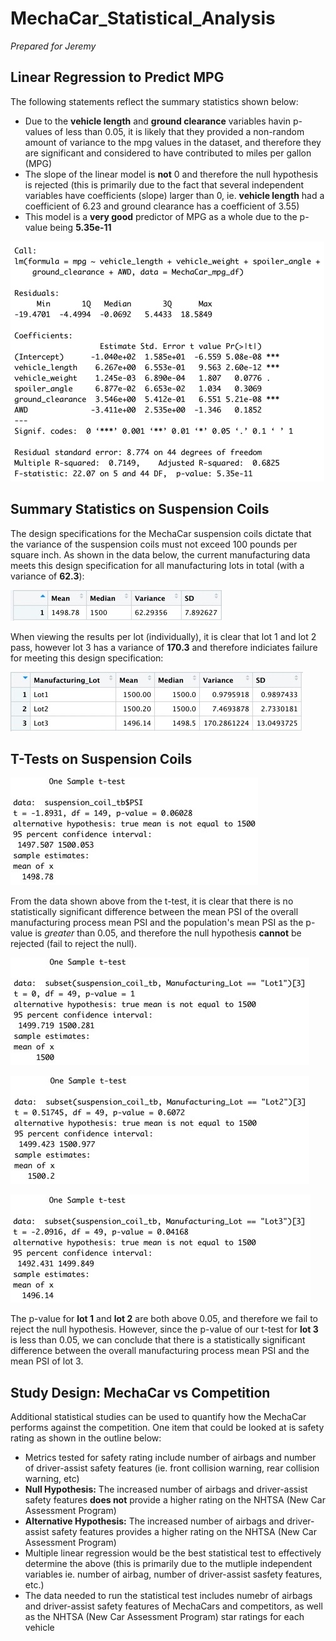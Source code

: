 # MechaCar_Statistical_Analysis

*Prepared for Jeremy*

## Linear Regression to Predict MPG

The following statements reflect the summary statistics shown below:

* Due to the **vehicle length** and **ground clearance** variables havin p-values of less than 0.05, it is likely that they provided a non-random amount of variance to the mpg values in the dataset, and therefore they are significant and considered to have contributed to miles per gallon (MPG)
* The slope of the linear model is **not** 0 and therefore the null hypothesis is rejected (this is primarily due to the fact that several independent variables have coefficients (slope) larger than 0, ie. **vehicle length** had a coefficient of 6.23 and ground clearance has a coefficient of 3.55)
* This model is a **very good** predictor of MPG as a whole due to the p-value being **5.35e-11**

![summary_stats](Resources/summary_stats.jpeg)

## Summary Statistics on Suspension Coils

The design specifications for the MechaCar suspension coils dictate that the variance of the suspension coils must not exceed 100 pounds per square inch. As shown in the data below, the current manufacturing data meets this design specification for all manufacturing lots in total (with a variance of **62.3**):

![total_summary_table](Resources/total_summary_table.jpeg)

When viewing the results per lot (individually), it is clear that lot 1 and lot 2 pass, however lot 3 has a variance of **170.3** and therefore indiciates failure for meeting this design specification:

![man_lot_summary_table](Resources/man_lot_summary_table.jpeg)

## T-Tests on Suspension Coils

![t-test](Resources/t-test.jpeg)

From the data shown above from the t-test, it is clear that there is no statistically significant difference between the mean PSI of the overall manufacturing process mean PSI and the population's mean PSI as the p-value is *greater* than 0.05, and therefore the null hypothesis **cannot** be rejected (fail to reject the null).

![t-test_lot_1](Resources/t-test_lot_1a.jpeg)

![t-test_lot_2](Resources/t-test_lot_2.jpeg)

![t-test_lot_3](Resources/t-test_lot_3.jpeg)

The p-value for **lot 1** and **lot 2** are both above 0.05, and therefore we fail to reject the null hypothesis. However, since the p-value of our t-test for **lot 3** is less than 0.05, we can conclude that there is a statistically significant difference between the overall manufacturing process mean PSI and the mean PSI of lot 3.

## Study Design: MechaCar vs Competition

Additional statistical studies can be used to quantify how the MechaCar performs against the competition. One item that could be looked at is safety rating as shown in the outline below:
* Metrics tested for safety rating include number of airbags and number of driver-assist safety features (ie. front collision warning, rear collision warning, etc)
* **Null Hypothesis:** The increased number of airbags and driver-assist safety features **does not** provide a higher rating on the NHTSA (New Car Assessment Program)
* **Alternative Hypothesis:** The increased number of airbags and driver-assist safety features provides a higher rating on the NHTSA (New Car Assessment Program)
* Multiple linear regression would be the best statistical test to effectively determine the above (this is primarily due to the mutliple independent variables ie. number of airbag, number of driver-assist sasfety features, etc.)
* The data needed to run the statistical test includes numebr of airbags and driver-assist safety features of MechaCars and competitors, as well as the NHTSA (New Car Assessment Program) star ratings for each vehicle

